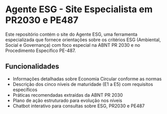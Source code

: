 # Agente ESG - Site Especialista em PR2030 e PE487

Este repositório contém o site do Agente ESG, uma ferramenta especializada que fornece orientações sobre os critérios ESG (Ambiental, Social e Governança) com foco especial na ABNT PR 2030 e no Procedimento Específico PE-487.

## Funcionalidades

- Informações detalhadas sobre Economia Circular conforme as normas
- Descrição dos cinco níveis de maturidade (E1 a E5) com requisitos específicos
- Práticas recomendadas extraídas da ABNT PR 2030
- Plano de ação estruturado para evolução nos níveis
- Chatbot interativo para consultas sobre ESG, PR2030 e PE487
